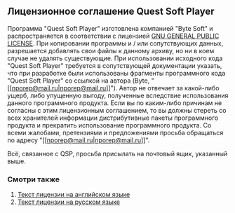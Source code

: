 ## Лицензионное соглашение Quest Soft Player

Программа "Quest Soft Player" изготовлена компанией "Byte Soft" и распространяется в соответствии с лицензией [GNU GENERAL PUBLIC LICENSE](gnu_gpl_eng). При копировании программы и / или сопутствующих данных, разрешается добавлять свои файлы к данному архиву, но ни в коем случае не удалять существующие. При использовании исходного кода "Quest Soft Player" требуется в сопутствующей документации указать, что при разработке были использованы фрагменты программного кода "Quest Soft Player" со ссылкой на автора (Byte, "[[nporep@mail.ru|nporep@mail.ru]]"). Автор не отвечает за какой-либо ущерб, либо упущенную выгоду, полученные вследствие использования данного программного продукта. Если вы по каким-либо причинам не согласны с этим лицензионным соглашением, то вы должны стереть со всех хранителей информации дистрибутивные пакеты программного продукта и прекратить использование программного продукта. Со всеми жалобами, претензиями и предложениями просьба обращаться по адресу "[[nporep@mail.ru|nporep@mail.ru]]".

Всё, связанное с QSP, просьба присылать на почтовый ящик, указанный выше.

### Смотри также

1.  [Текст лицензии на английском языке](gnu_gpl_eng)
2.  [Текст лицензии на русском языке](gnu_gpl_rus)
